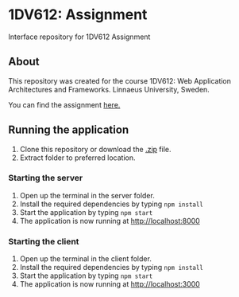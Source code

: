 # 1DV612: Assignment

Interface repository for 1DV612 Assignment

## About
This repository was created for the course 1DV612: Web Application Architectures and Frameworks. Linnaeus University, Sweden.

You can find the assignment [here.](https://coursepress.gitbooks.io/1dv612/content/assignments/assignment-2)

## Running the application
1. Clone this repository or download the [.zip](https://github.com/1dv612/an222zd-examination/archive/master.zip) file.
2. Extract folder to preferred location.

  ### Starting the server
  1. Open up the terminal in the server folder.
  2. Install the required dependencies by typing `npm install`
  3. Start the application by typing `npm start`
  4. The application is now running at [http://localhost:8000](http://localhost:8000)

  ### Starting the client
  1. Open up the terminal in the client folder.
  2. Install the required dependencies by typing `npm install`
  3. Start the application by typing `npm start`
  4. The application is now running at [http://localhost:3000](http://localhost:3000)